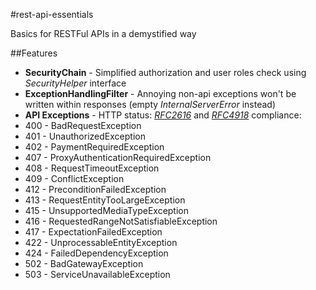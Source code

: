#rest-api-essentials

Basics for RESTFul APIs in a demystified way

##Features
*	**SecurityChain** - Simplified authorization and user roles check using *SecurityHelper* interface
*   **ExceptionHandlingFilter** - Annoying non-api exceptions won't be written within responses (empty *InternalServerError* instead)
*	**API Exceptions** - HTTP status: [*RFC2616*](http://tools.ietf.org/html/rfc2616) and [*RFC4918*](http://tools.ietf.org/html/rfc4918) compliance:
  * 400 - BadRequestException
  * 401 - UnauthorizedException
  * 402 - PaymentRequiredException
  * 407 - ProxyAuthenticationRequiredException
  * 408 - RequestTimeoutException
  * 409 - ConflictException
  * 412 - PreconditionFailedException
  * 413 - RequestEntityTooLargeException
  * 415 - UnsupportedMediaTypeException
  * 416 - RequestedRangeNotSatisfiableException
  * 417 - ExpectationFailedException
  * 422 - UnprocessableEntityException
  * 424 - FailedDependencyException
  * 502 - BadGatewayException
  * 503 - ServiceUnavailableException
